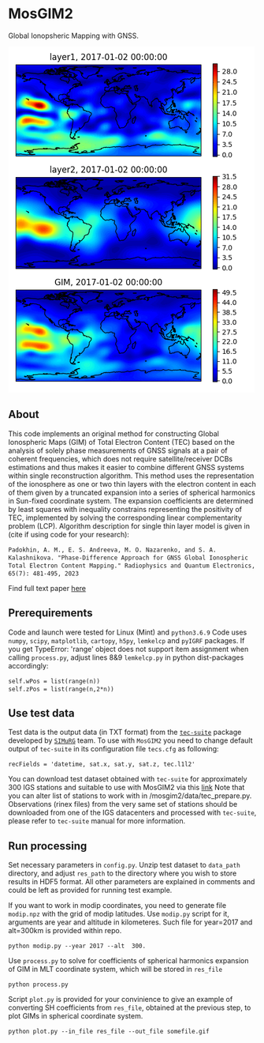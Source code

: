 # MosGIM2

Global Ionopsheric Mapping with GNSS. 

![MosGIM sample output](animation.gif)

## About

This code implements an original method for constructing Global Ionospheric Maps (GIM) of Total Electron Content (TEC) based on the analysis of solely phase measurements of GNSS signals at a pair of coherent frequencies, which does not require satellite/receiver DCBs estimations and thus makes it easier to combine different GNSS systems within single reconstruction algorithm.
This  method uses the representation of the ionosphere as one or two thin layers with the electron content in each of them given by a truncated expansion into a series of spherical harmonics in Sun-fixed coordinate system. The expansion coefficients are determined by least squares with inequality constrains representing the positivity of TEC, implemented by solving the corresponding linear complementarity problem (LCP). Algorithm description for single thin layer model is given in (cite if using code for your research): 

    Padokhin, A. M., E. S. Andreeva, M. O. Nazarenko, and S. A. Kalashnikova. "Phase-Difference Approach for GNSS Global Ionospheric Total Electron Content Mapping." Radiophysics and Quantum Electronics, 65(7): 481-495, 2023
    
Find full text paper [here](https://www.researchgate.net/profile/Artem-Padokhin/publication/370183741_Phase-Difference_Approach_for_GNSS_Global_Ionospheric_Total_Electron_Content_Mapping/links/64437a00d749e4340e2cb413/Phase-Difference-Approach-for-GNSS-Global-Ionospheric-Total-Electron-Content-Mapping.pdf)

## Prerequirements 

Code and launch were tested for Linux (Mint) and `python3.6.9`
Code uses `numpy`, `scipy`, `matplotlib`, `cartopy`, `h5py`, `lemkelcp` and `pyIGRF` packages.
If you get TypeError: 'range' object does not support item assignment when calling `process.py`, adjust lines 8&9 `lemkelcp.py` in python dist-packages accordingly:

    self.wPos = list(range(n))
    self.zPos = list(range(n,2*n)) 

## Use test data

Test data is the output data (in TXT format) from the [`tec-suite`](https://github.com/gnss-lab/tec-suite) package developed by [`SIMuRG`](https://simurg.space/) team. To use with `MosGIM2` you need to change default output of `tec-suite` in its configuration file `tecs.cfg` as following:

    recFields = 'datetime, sat.x, sat.y, sat.z, tec.l1l2'

You can download test dataset obtained with `tec-suite` for approximately 300 IGS stations and suitable to use with MosGIM2 via this [link](http://atm007-3.phys.msu.ru/gggimm/2017-002.zip) Note that you can alter list of stations to work with in /mosgim2/data/tec_prepare.py. Observations (rinex files) from the very same set of stations should be downloaded from one of the IGS datacenters and processed with `tec-suite`, please refer to `tec-suite` manual for more information.

## Run processing

Set necessary parameters in `config.py`. Unzip test dataset to `data_path` directory, and adjust `res_path` to the directory where you wish to store results in HDF5 format. All other parameters are explained in comments and could be left as provided for running test example.

If you want to work in modip coordinates, you need to generate file `modip.npz` with the grid of modip latitudes. Use `modip.py` script for it, arguments are year and altitude in kilometeres. Such file for year=2017 and alt=300km is provided within repo. 

    python modip.py --year 2017 --alt  300.

Use `process.py` to solve for coefficients of spherical harmonics expansion of GIM in MLT coordinate system, which will be stored in `res_file`

    python process.py

Script `plot.py` is provided for your convinience to give an example of converting SH coefficients from `res_file`, obtained at the previous step, to plot GIMs in spherical coordinate system. 

    python plot.py --in_file res_file --out_file somefile.gif 
